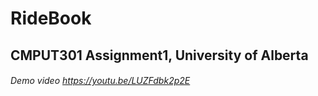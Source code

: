 # RideBook
## CMPUT301 Assignment1, University of Alberta

###### Demo video https://youtu.be/LUZFdbk2p2E
